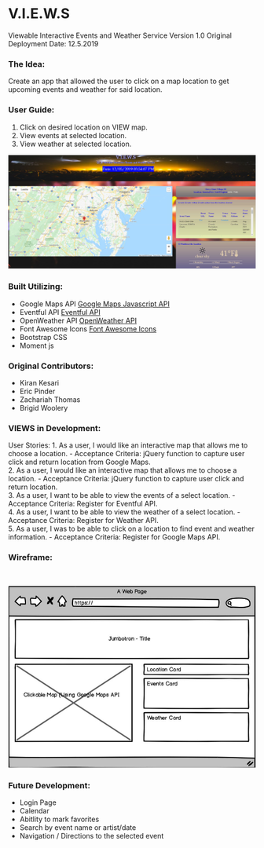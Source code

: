 # V.I.E.W.S
Viewable Interactive Events and Weather Service
Version 1.0
Original Deployment Date: 12.5.2019

### The Idea:
Create an app that allowed the user to click on a map location to get upcoming events and weather for said location.

### User Guide:
1. Click on desired location on VIEW map.
2. View events at selected location.
3. View weather at selected location.

![V.I.E.W.S Screen](./assets/images/VIEWS_ScreenPic.JPG)

### Built Utilizing:
- Google Maps API [Google Maps Javascript API](https://developers.google.com/maps/documentation/javascript/tutorial)
- Eventful API [Eventful API](https://api.eventful.com/docs)
- OpenWeather API [OpenWeather API](https://openweathermap.org/api)
- Font Awesome Icons [Font Awesome Icons](https://fontawesome.com/)
- Bootstrap CSS
- Moment js


### Original Contributors:
- Kiran Kesari
- Eric Pinder
- Zachariah Thomas
- Brigid Woolery

### VIEWS in Development:
User Stories:
	1. As a user, I would like an interactive map that allows me to choose a location.
		- Acceptance Criteria: jQuery function to capture user click and return location from Google Maps.
<br>
	2. As a user, I would like an interactive map that allows me to choose a location.
		- Acceptance Criteria: jQuery function to capture user click and return location.
<br>
	3. As a user, I want to be able to view the events of a select location.
		- Acceptance Criteria: Register for Eventful API.
<br>
	4. As a user, I want to be able to view the weather of a select location.
		- Acceptance Criteria: Register for Weather API.
<br>
	5. As a user, I was to be able to click on a location to find event and weather information.
		- Acceptance Criteria: Register for Google Maps API.
<br>


### Wireframe:
<br>

![wireframe](./assets/images/wireframe.JPG)


### Future Development:
- Login Page
- Calendar
- Abitlity to mark favorites
- Search by event name or artist/date
- Navigation / Directions to the selected event
